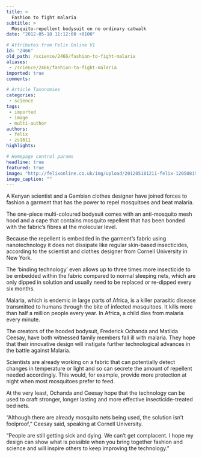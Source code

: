 ```yaml
---
title: >
  Fashion to fight malaria
subtitle: >
  Mosquito-repellent bodysuit on no ordinary catwalk
date: "2012-05-18 11:12:00 +0100"

# Attributes from Felix Online V1
id: "2466"
old_path: /science/2466/fashion-to-fight-malaria
aliases:
 - /science/2466/fashion-to-fight-malaria
imported: true
comments:

# Article Taxonomies
categories:
 - science
tags:
 - imported
 - image
 - multi-author
authors:
 - felix
 - zs1611
highlights:

# Homepage control params
headline: true
featured: true
image: "http://felixonline.co.uk/img/upload/201205181211-felix-120508152046-large.jpg"
image_caption: ""
---
```


A Kenyan scientist and a Gambian clothes designer have joined forces to fashion a garment that has the power to repel mosquitoes and beat malaria.

The one-piece multi-coloured bodysuit comes with an anti-mosquito mesh hood and a cape that contains mosquito repellent that has been bonded with the fabric’s fibres at the molecular level.

Because the repellent is embedded in the garment’s fabric using nanotechnology it does not dissipate like regular skin-based insecticides, according to the scientist and clothes designer from Cornell University in New York.

The ‘binding technology’ even allows up to three times more insecticide to be embedded within the fabric compared to normal sleeping nets, which are only dipped in solution and usually need to be replaced or re-dipped every six months.

Malaria, which is endemic in large parts of Africa, is a killer parasitic disease transmitted to humans through the bite of infected mosquitoes. It kills more than half a million people every year. In Africa, a child dies from malaria every minute.

The creators of the hooded bodysuit, Frederick Ochanda and Matilda Ceesay, have both witnessed family members fall ill with malaria. They hope that their innovative design will instigate further technological advances in the battle against Malaria.

Scientists are already working on a fabric that can potentially detect changes in temperature or light and so can secrete the amount of repellent needed accordingly. This would, for example, provide more protection at night when most mosquitoes prefer to feed.

At the very least, Ochanda and Ceesay hope that the technology can be used to craft stronger, longer lasting and more effective insecticide-treated bed nets.

“Although there are already mosquito nets being used, the solution isn’t foolproof,” Ceesay said, speaking at Cornell University.

“People are still getting sick and dying. We can’t get complacent. I hope my design can show what is possible when you bring together fashion and science and will inspire others to keep improving the technology.”
